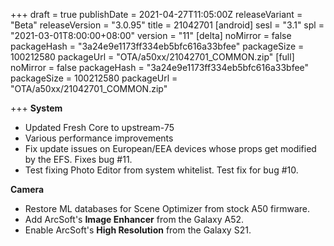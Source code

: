 +++
draft = true
publishDate = 2021-04-27T11:05:00Z
releaseVariant = "Beta"
releaseVersion = "3.0.95"
title = 21042701
[android]
sesl = "3.1"
spl = "2021-03-01T8:00:00+08:00"
version = "11"
[delta]
noMirror = false
packageHash = "3a24e9e1173ff334eb5bfc616a33bfee"
packageSize = 100212580
packageUrl = "OTA/a50xx/21042701_COMMON.zip"
[full]
noMirror = false
packageHash = "3a24e9e1173ff334eb5bfc616a33bfee"
packageSize = 100212580
packageUrl = "OTA/a50xx/21042701_COMMON.zip"

+++
**System**

* Updated Fresh Core to upstream-75
* Various performance improvements
* Fix update issues on European/EEA devices whose props get modified by the EFS. Fixes bug #11.
* Test fixing Photo Editor from system whitelist. Test fix for bug #10.

**Camera**

* Restore ML databases for Scene Optimizer from stock A50 firmware.
* Add ArcSoft's **Image Enhancer** from the Galaxy A52.
* Enable ArcSoft's **High Resolution** from the Galaxy S21.